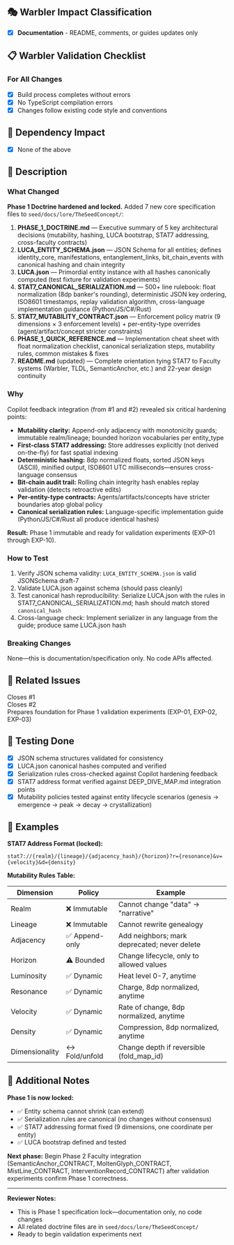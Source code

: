 ## 🎭 Warbler Impact Classification

- [x] **Documentation** - README, comments, or guides updates only

## 📋 Warbler Validation Checklist

### For All Changes
- [x] Build process completes without errors
- [x] No TypeScript compilation errors
- [x] Changes follow existing code style and conventions

## 🔄 Dependency Impact

- [x] None of the above

## 📝 Description

### What Changed

**Phase 1 Doctrine hardened and locked.** Added 7 new core specification files to `seed/docs/lore/TheSeedConcept/`:

1. **PHASE_1_DOCTRINE.md** — Executive summary of 5 key architectural decisions (mutability, hashing, LUCA bootstrap, STAT7 addressing, cross-faculty contracts)
2. **LUCA_ENTITY_SCHEMA.json** — JSON Schema for all entities; defines identity_core, manifestations, entanglement_links, bit_chain_events with canonical hashing and chain integrity
3. **LUCA.json** — Primordial entity instance with all hashes canonically computed (test fixture for validation experiments)
4. **STAT7_CANONICAL_SERIALIZATION.md** — 500+ line rulebook: float normalization (8dp banker's rounding), deterministic JSON key ordering, ISO8601 timestamps, replay validation algorithm, cross-language implementation guidance (Python/JS/C#/Rust)
5. **STAT7_MUTABILITY_CONTRACT.json** — Enforcement policy matrix (9 dimensions × 3 enforcement levels) + per-entity-type overrides (agent/artifact/concept stricter constraints)
6. **PHASE_1_QUICK_REFERENCE.md** — Implementation cheat sheet with float normalization checklist, canonical serialization steps, mutability rules, common mistakes & fixes
7. **README.md** (updated) — Complete orientation tying STAT7 to Faculty systems (Warbler, TLDL, SemanticAnchor, etc.) and 22-year design continuity

### Why

Copilot feedback integration (from #1 and #2) revealed six critical hardening points:

- **Mutability clarity:** Append-only adjacency with monotonicity guards; immutable realm/lineage; bounded horizon vocabularies per entity_type
- **First-class STAT7 addressing:** Store addresses explicitly (not derived on-the-fly) for fast spatial indexing
- **Deterministic hashing:** 8dp normalized floats, sorted JSON keys (ASCII), minified output, ISO8601 UTC milliseconds—ensures cross-language consensus
- **Bit-chain audit trail:** Rolling chain integrity hash enables replay validation (detects retroactive edits)
- **Per-entity-type contracts:** Agents/artifacts/concepts have stricter boundaries atop global policy
- **Canonical serialization rules:** Language-specific implementation guide (Python/JS/C#/Rust all produce identical hashes)

**Result:** Phase 1 immutable and ready for validation experiments (EXP-01 through EXP-10).

### How to Test

1. Verify JSON schema validity: `LUCA_ENTITY_SCHEMA.json` is valid JSONSchema draft-7
2. Validate LUCA.json against schema (should pass cleanly)
3. Test canonical hash reproducibility: Serialize LUCA.json with the rules in STAT7_CANONICAL_SERIALIZATION.md; hash should match stored `canonical_hash`
4. Cross-language check: Implement serializer in any language from the guide; produce same LUCA.json hash

### Breaking Changes

None—this is documentation/specification only. No code APIs affected.

## 🎯 Related Issues

Closes #1  
Closes #2  
Prepares foundation for Phase 1 validation experiments (EXP-01, EXP-02, EXP-03)

## 🧪 Testing Done

- [x] JSON schema structures validated for consistency
- [x] LUCA.json canonical hashes computed and verified
- [x] Serialization rules cross-checked against Copilot hardening feedback
- [x] STAT7 address format verified against DEEP_DIVE_MAP.md integration points
- [x] Mutability policies tested against entity lifecycle scenarios (genesis → emergence → peak → decay → crystallization)

## 📸 Examples

**STAT7 Address Format (locked):**
```
stat7://{realm}/{lineage}/{adjacency_hash}/{horizon}?r={resonance}&v={velocity}&d={density}
```

**Mutability Rules Table:**

| Dimension | Policy | Example |
|-----------|--------|---------|
| Realm | ❌ Immutable | Cannot change "data" → "narrative" |
| Lineage | ❌ Immutable | Cannot rewrite genealogy |
| Adjacency | ✅ Append-only | Add neighbors; mark deprecated; never delete |
| Horizon | ⚠️ Bounded | Change lifecycle, only to allowed values |
| Luminosity | ✅ Dynamic | Heat level 0-7, anytime |
| Resonance | ✅ Dynamic | Charge, 8dp normalized, anytime |
| Velocity | ✅ Dynamic | Rate of change, 8dp normalized, anytime |
| Density | ✅ Dynamic | Compression, 8dp normalized, anytime |
| Dimensionality | ↔️ Fold/unfold | Change depth if reversible (fold_map_id) |

## 🌟 Additional Notes

**Phase 1 is now locked:**
- ✅ Entity schema cannot shrink (can extend)
- ✅ Serialization rules are canonical (no changes without consensus)
- ✅ STAT7 addressing format fixed (9 dimensions, one coordinate per entity)
- ✅ LUCA bootstrap defined and tested

**Next phase:** Begin Phase 2 Faculty integration (SemanticAnchor_CONTRACT, MoltenGlyph_CONTRACT, MistLine_CONTRACT, InterventionRecord_CONTRACT) after validation experiments confirm Phase 1 correctness.

---

**Reviewer Notes:**
- This is Phase 1 specification lock—documentation only, no code changes
- All related doctrine files are in `seed/docs/lore/TheSeedConcept/`
- Ready to begin validation experiments next